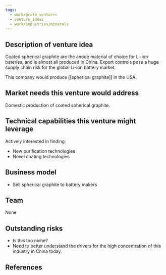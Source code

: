 ```yaml
---
tags:
  - work/proto_ventures
  - venture_ideas
  - work/industries/minerals
---
```

## Description of venture idea
Coated spherical graphite are the anode material of choice for Li-ion bateries, and is almost all produced in China. Export controls pose a huge supply chain risk for the global Li-ion battery market.

This company would produce [[spherical graphite]] in the USA.

## Market needs this venture would address
Domestic production of coated spherical graphite.

## Technical capabilities this venture might leverage
Actively interested in finding:
- New purification technologies
- Novel coating technologies

## Business model
- Sell spherical graphite to battery makers

## Team
None

## Outstanding risks
- Is this too niche?
- Need to better understand the drivers for the high concentration of this industry in China today.

## References
